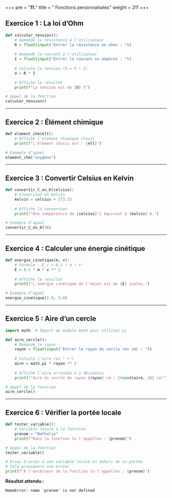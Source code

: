 +++
pre = "<b>11.</b>"
title = " Fonctions personnalisées"
weight = 211
+++


## Exercice 1 : La loi d’Ohm

```python
def calculer_tension():
    # Demande la résistance à l'utilisateur
    R = float(input("Entrer la résistance en ohms : "))
    
    # Demande le courant à l'utilisateur
    I = float(input("Entrer le courant en ampères : "))
    
    # Calcule la tension (U = R * I)
    U = R * I

    # Affiche le résultat
    print(f"La tension est de {U} V")

# Appel de la fonction
calculer_tension()
```

---

## Exercice 2 : Élément chimique

```python
def element_chm(elt):
    # Affiche l'élément chimique choisi
    print(f"L’élément choisi est : {elt}")

# Exemple d’appel
element_chm("oxygène")
```

---

## Exercice 3 : Convertir Celsius en Kelvin

```python
def convertir_C_en_K(celsius):
    # Conversion en Kelvin
    kelvin = celsius + 273.15
    
    # Affiche la conversion
    print(f"Une température de {celsius}°C équivaut à {kelvin} K.")

# Exemple d’appel
convertir_C_en_K(30)
```

---

## Exercice 4 : Calculer une énergie cinétique

```python
def energie_cinetique(m, v):
    # Formule : E_c = 0.5 * m * v²
    E = 0.5 * m * v ** 2
    
    # Affiche le résultat
    print(f"L'énergie cinétique de l'objet est de {E} joules.")

# Exemple d’appel
energie_cinetique(2.0, 3.0)
```

---

## Exercice 5 : Aire d’un cercle

```python
import math  # Import du module math pour utiliser pi

def aire_cercle():
    # Demande le rayon
    rayon = float(input("Entrer le rayon du cercle (en cm) : "))
    
    # Calcule l'aire (pi * r²)
    aire = math.pi * rayon ** 2
    
    # Affiche l'aire arrondie à 2 décimales
    print(f"Aire du cercle de rayon {rayon} cm : {round(aire, 2)} cm²")

# Appel de la fonction
aire_cercle()
```

---

## Exercice 6 : Vérifier la portée locale

```python
def tester_variable():
    # Variable locale à la fonction
    prenom = "Nathalie"
    print(f"Dans la fonction tu t'appelles : {prenom}")

# Appel de la fonction
tester_variable()

# Essai d'accès à une variable locale en dehors de sa portée
# Cela provoquera une erreur
print(f"À l'extérieur de la fonction tu t'appelles : {prenom}")
```

**Résultat attendu :**

```text
NameError: name 'prenom' is not defined
```

